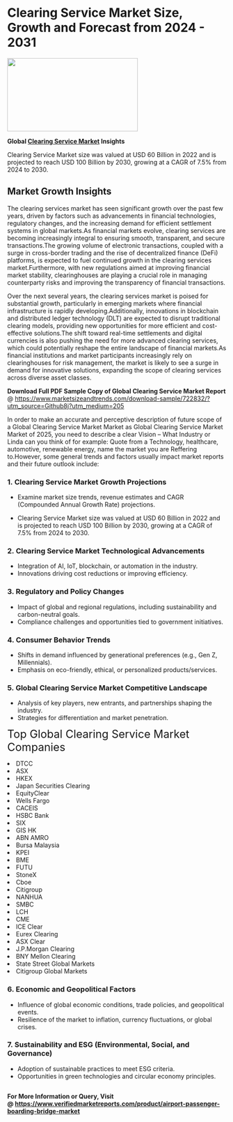 <H1>Clearing Service Market Size, Growth and Forecast from 2024 - 2031</H1><img class="aligncenter size-medium wp-image-584254" src="https://thirdeyenews.in/wp-content/uploads/2024/09/Global-Market-Research-300x168.jpeg" alt="" width="300" height="168" /><p><strong>Global&nbsp;<a href="https://www.marketsizeandtrends.com/download-sample/722832/?utm_source=Github8j?utm_medium=205">Clearing Service Market</a> Insights</strong></p><p>Clearing Service Market size was valued at USD 60 Billion in 2022 and is projected to reach USD 100 Billion by 2030, growing at a CAGR of 7.5% from 2024 to 2030.</p><p><h2>Market Growth Insights</h2> <p>The clearing services market has seen significant growth over the past few years, driven by factors such as advancements in financial technologies, regulatory changes, and the increasing demand for efficient settlement systems in global markets.As financial markets evolve, clearing services are becoming increasingly integral to ensuring smooth, transparent, and secure transactions.The growing volume of electronic transactions, coupled with a surge in cross-border trading and the rise of decentralized finance (DeFi) platforms, is expected to fuel continued growth in the clearing services market.Furthermore, with new regulations aimed at improving financial market stability, clearinghouses are playing a crucial role in managing counterparty risks and improving the transparency of financial transactions. </p> <p>Over the next several years, the clearing services market is poised for substantial growth, particularly in emerging markets where financial infrastructure is rapidly developing.Additionally, innovations in blockchain and distributed ledger technology (DLT) are expected to disrupt traditional clearing models, providing new opportunities for more efficient and cost-effective solutions.The shift toward real-time settlements and digital currencies is also pushing the need for more advanced clearing services, which could potentially reshape the entire landscape of financial markets.As financial institutions and market participants increasingly rely on clearinghouses for risk management, the market is likely to see a surge in demand for innovative solutions, expanding the scope of clearing services across diverse asset classes.</p><p><span class=""><strong>Download Full PDF Sample Copy of Global Clearing Service Market Report</strong> @ <a href="https://www.marketsizeandtrends.com/download-sample/722832/?utm_source=Github8j?utm_medium=205" target="_blank">https://www.marketsizeandtrends.com/download-sample/722832/?utm_source=Github8j?utm_medium=205</a></span></p><p>In order to make an accurate and perceptive description of future scope of a Global&nbsp;Clearing Service Market Market as Global&nbsp;Clearing Service Market Market of 2025, you need to describe a clear Vision &ndash; What Industry or Linda can you think of for example: Quote from a Technology, healthcare, automotive, renewable energy, name the market you are Reffering to.However, some general trends and factors usually impact market reports and their future outlook include:</p><h3>1.&nbsp;<strong>Clearing Service Market Growth Projections</strong></h3><ul><li>Examine market size trends, revenue estimates and CAGR (Compounded Annual Growth Rate) projections.</li><li><p>Clearing Service Market size was valued at USD 60 Billion in 2022 and is projected to reach USD 100 Billion by 2030, growing at a CAGR of 7.5% from 2024 to 2030.</p></li></ul><h3>2.&nbsp;<strong>Clearing Service Market Technological Advancements</strong></h3><ul><li>Integration of AI, IoT, blockchain, or automation in the industry.</li><li>Innovations driving cost reductions or improving efficiency.</li></ul><h3>3.&nbsp;<strong>Regulatory and Policy Changes</strong></h3><ul><li>Impact of global and regional regulations, including sustainability and carbon-neutral goals.</li><li>Compliance challenges and opportunities tied to government initiatives.</li></ul><h3>4.&nbsp;<strong>Consumer Behavior Trends</strong></h3><ul><li>Shifts in demand influenced by generational preferences (e.g., Gen Z, Millennials).</li><li>Emphasis on eco-friendly, ethical, or personalized products/services.</li></ul><h3>5.&nbsp;<strong>Global Clearing Service Market Competitive Landscape</strong></h3><ul><li>Analysis of key players, new entrants, and partnerships shaping the industry.</li><li>Strategies for differentiation and market penetration.</li></ul><p data-pm-slice="1 1 []"><span style="color: inherit; font-family: inherit; font-size: 25px;">Top Global Clearing Service Market Companies</span></p><div class="" data-test-id=""><p><li>DTCC</li><li> ASX</li><li> HKEX</li><li> Japan Securities Clearing</li><li> EquityClear</li><li> Wells Fargo</li><li> CACEIS</li><li> HSBC Bank</li><li> SIX</li><li> GIS HK</li><li> ABN AMRO</li><li> Bursa Malaysia</li><li> KPEI</li><li> BME</li><li> FUTU</li><li> StoneX</li><li> Cboe</li><li> Citigroup</li><li> NANHUA</li><li> SMBC</li><li> LCH</li><li> CME</li><li> ICE Clear</li><li> Eurex Clearing</li><li> ASX Clear</li><li> J.P.Morgan Clearing</li><li> BNY Mellon Clearing</li><li> State Street Global Markets</li><li> Citigroup Global Markets</li></p></div><h3>6.&nbsp;<strong>Economic and Geopolitical Factors</strong></h3><ul><li>Influence of global economic conditions, trade policies, and geopolitical events.</li><li>Resilience of the market to inflation, currency fluctuations, or global crises.</li></ul><h3>7.&nbsp;<strong>Sustainability and ESG (Environmental, Social, and Governance)</strong></h3><ul><li>Adoption of sustainable practices to meet ESG criteria.</li><li>Opportunities in green technologies and circular economy principles.</li></ul><h2><strong style="font-size: 14px;">For More Information or Query, Visit @&nbsp;</strong><a style="background-color: #ffffff; font-size: 14px;" href="https://www.marketsizeandtrends.com/report/clearing-service-market/" target="_blank">https://www.verifiedmarketreports.com/product/airport-passenger-boarding-bridge-market</a></h2>